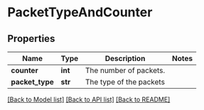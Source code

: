 # PacketTypeAndCounter

## Properties
Name | Type | Description | Notes
------------ | ------------- | ------------- | -------------
**counter** | **int** | The number of packets. | 
**packet_type** | **str** | The type of the packets | 

[[Back to Model list]](../README.md#documentation-for-models) [[Back to API list]](../README.md#documentation-for-api-endpoints) [[Back to README]](../README.md)

